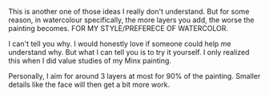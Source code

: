 This is another one of those ideas I really don't understand. But for some reason, in watercolour specifically, the more layers you add, the worse the painting becomes. FOR MY STYLE/PREFERECE OF WATERCOLOR.

I can't tell you why. I would honestly love if someone could help me understand why. But what I can tell you is to try it yourself. I only realized this when I did value studies of my Minx painting.

Personally, I aim for around 3 layers at most for 90% of the painting. Smaller details like the face will then get a bit more work.
